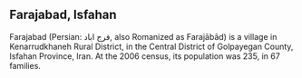 ## Farajabad, Isfahan

Farajabad (Persian: فرج اباد‎‎, also Romanized as Farajābād) is a village in Kenarrudkhaneh Rural District, in the Central District of Golpayegan County, Isfahan Province, Iran. At the 2006 census, its population was 235, in 67 families.